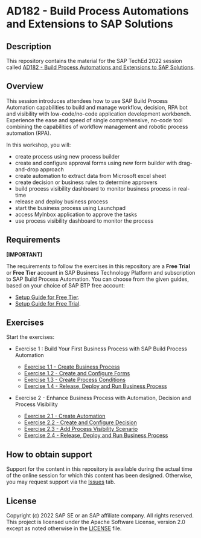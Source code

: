 # AD182 - Build Process Automations and Extensions to SAP Solutions

## Description

This repository contains the material for the SAP TechEd 2022 session called [AD182 - Build Process Automations and Extensions to SAP Solutions](https://go3.events.sap.com/sapteched/hybrid/2022/reg/flow/sap/saptech2022/sapteched2022catalog/page/catalog/session/1661198036950001EHbd).

## Overview


This session introduces attendees how to use SAP Build Process Automation capabilities to build and manage workflow, decision, RPA bot and visibility with low-code/no-code application development workbench. Experience the ease and speed of single comprehensive, no-code tool combining the capabilities of workflow management and robotic process automation (RPA).

In this workshop, you will:
- create process using new process builder
- create and configure approval forms using new form builder with drag-and-drop approach
- create automation to extract data from Microsoft excel sheet
- create decision or business rules to determine approvers
- build process visibility dashboard to monitor business process in real-time
- release and deploy business process
- start the business process using Launchpad
- access MyInbox application to approve the tasks
- use process visibility dashboard to monitor the process

## Requirements

**[IMPORTANT]**

The requirements to follow the exercises in this repository are a **Free Trial** or **Free Tier** account in SAP Business Technology Platform and subscription to SAP Build Process Automation. You can choose from the given guides, based on your choice of SAP BTP free account:
  -  [Setup Guide for Free Tier](https://developers.sap.com/tutorials/spa-subscribe-booster.html).
  -  [Setup Guide for Free Trial](exercises/1_SetupEnvironment/README.md).

## Exercises

Start the exercises:

- Exercise 1 : Build Your First Business Process with SAP Build Process Automation
    - [Exercise 1.1 - Create Business Process](exercises/2_CreateBusinessProcess/README.md)
    - [Exercise 1.2 - Create and Configure Forms](https://developers.sap.com/tutorials/spa-create-forms.html)
    - [Exercise 1.3 - Create Process Conditions](https://developers.sap.com/tutorials/spa-create-process-condition.html)
    - [Exercise 1.4 - Release, Deploy and Run Business Process](https://developers.sap.com/tutorials/spa-run-process.html)

- Exercise 2 - Enhance Business Process with Automation, Decision and Process Visibility
    - [Exercise 2.1 - Create Automation](https://developers.sap.com/tutorials/spa-create-automation.html)
    - [Exercise 2.2 - Create and Configure Decision](https://developers.sap.com/tutorials/spa-create-decision.html)
    - [Exercise 2.3 - Add Process Visibility Scenario](https://developers.sap.com/tutorials/spa-create-process-visibility.html)
    - [Exercise 2.4 - Release, Deploy and Run Business Process](https://developers.sap.com/tutorials/spa-run-process-automation-decision.html)


## How to obtain support

Support for the content in this repository is available during the actual time of the online session for which this content has been designed. Otherwise, you may request support via the [Issues](../../issues) tab.

## License
Copyright (c) 2022 SAP SE or an SAP affiliate company. All rights reserved. This project is licensed under the Apache Software License, version 2.0 except as noted otherwise in the [LICENSE](LICENSES/Apache-2.0.txt) file.
